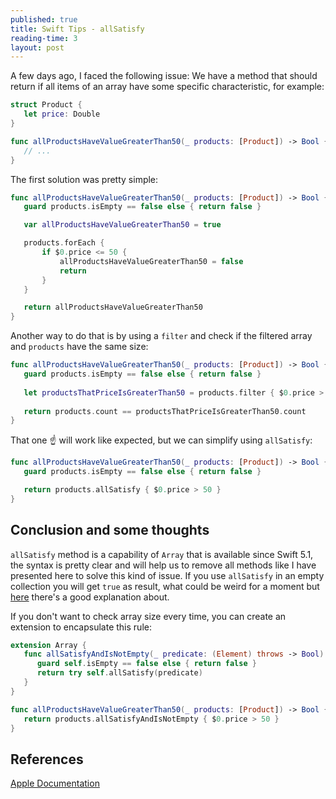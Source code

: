 ```yaml
---
published: true
title: Swift Tips - allSatisfy 
reading-time: 3
layout: post
---
```


A few days ago, I faced the following issue: We have a method that should return if all items of an array have some specific characteristic, for example:

```swift
struct Product {
   let price: Double
}

func allProductsHaveValueGreaterThan50(_ products: [Product]) -> Bool {
   // ...
}
```

The first solution was pretty simple:

```swift
func allProductsHaveValueGreaterThan50(_ products: [Product]) -> Bool {
   guard products.isEmpty == false else { return false }

   var allProductsHaveValueGreaterThan50 = true

   products.forEach {
       if $0.price <= 50 {
           allProductsHaveValueGreaterThan50 = false
           return
       }
   }

   return allProductsHaveValueGreaterThan50
}
```

Another way to do that is by using a `filter` and check if the filtered array and `products` have the same size:

```swift
func allProductsHaveValueGreaterThan50(_ products: [Product]) -> Bool {
   guard products.isEmpty == false else { return false }
   
   let productsThatPriceIsGreaterThan50 = products.filter { $0.price > 50 }
   
   return products.count == productsThatPriceIsGreaterThan50.count
}
```

That one ☝️ will work like expected, but we can simplify using `allSatisfy`:

```swift
func allProductsHaveValueGreaterThan50(_ products: [Product]) -> Bool {
   guard products.isEmpty == false else { return false }

   return products.allSatisfy { $0.price > 50 }
}
```

## Conclusion and some thoughts

`allSatisfy` method is a capability of `Array` that is available since Swift 5.1, the syntax is pretty clear and will help us to remove all methods like I have presented here to solve this kind of issue. If you use `allSatisfy` in an empty collection you will get `true` as result, what could be weird for a moment but <a href="https://medium.com/@suyash.srijan/allsatisfy-669484983181" target="_blank">here</a> there's a good explanation about.

If you don't want to check array size every time, you can create an extension to encapsulate this rule:

```swift
extension Array {
   func allSatisfyAndIsNotEmpty(_ predicate: (Element) throws -> Bool) rethrows -> Bool {
      guard self.isEmpty == false else { return false }
      return try self.allSatisfy(predicate)
   }
}

func allProductsHaveValueGreaterThan50(_ products: [Product]) -> Bool {
   return products.allSatisfyAndIsNotEmpty { $0.price > 50 }
}

``` 

## References 

[Apple Documentation](https://developer.apple.com/documentation/swift/array/2994715-allsatisfy)
